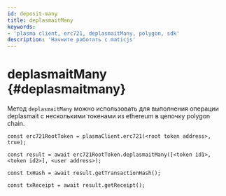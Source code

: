```yaml
---
id: deposit-many
title: deplasmaitMany
keywords:
- 'plasma client, erc721, deplasmaitMany, polygon, sdk'
description: 'Начните работать с maticjs'
---
```


# deplasmaitMany {#deplasmaitmany}

Метод `deplasmaitMany` можно использовать для выполнения операции deplasmait с несколькими токенами из ethereum в цепочку polygon chain.

```
const erc721RootToken = plasmaClient.erc721(<root token address>, true);

const result = await erc721RootToken.deplasmaitMany([<token id1>,<token id2>], <user address>);

const txHash = await result.getTransactionHash();

const txReceipt = await result.getReceipt();

```
